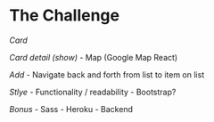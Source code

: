 # The Challenge

*Card*
	<!-- - Name -->
	<!-- - Type -->
	<!-- - Address -->
	<!-- - URL -->

*Card detail (show)*
	<!-- - Name -->
	<!-- 	- Address -->
	- Map (Google Map React)

*Add*
	- Navigate back and forth from list to item on list

<!-- ================================================== -->

*Stlye*
	- Functionality / readability
	- Bootstrap?

<!-- ================================================== -->

*Bonus*
	- Sass
	- Heroku
	- Backend